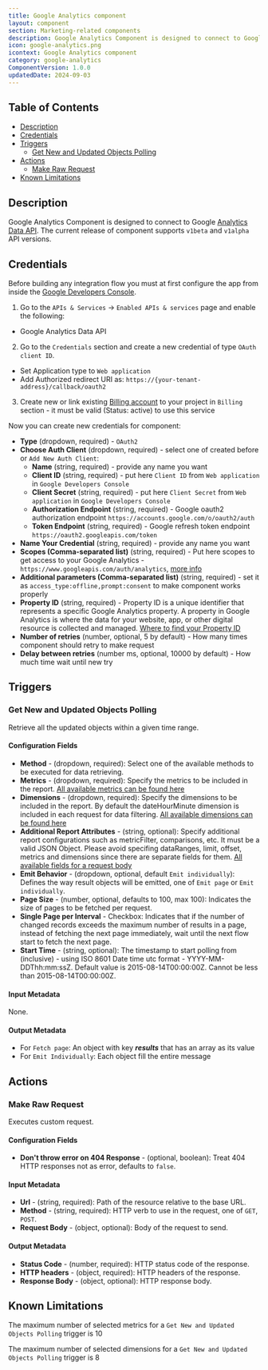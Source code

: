 ```yaml
---
title: Google Analytics component
layout: component
section: Marketing-related components 
description: Google Analytics Component is designed to connect to Google Analytics Data API.
icon: google-analytics.png
icontext: Google Analytics component
category: google-analytics
ComponentVersion: 1.0.0
updatedDate: 2024-09-03
---
```


## Table of Contents

* [Description](#description)
* [Credentials](#credentials)
* [Triggers](#triggers) 
  * [Get New and Updated Objects Polling](#get-new-and-updated-objects-polling) 
* [Actions](#actions) 
  * [Make Raw Request](#make-raw-request)
* [Known Limitations](#known-limitations)

## Description

Google Analytics Component is designed to connect to Google [Analytics Data API](https://developers.google.com/analytics/devguides/reporting/data/v1).
The current release of component supports `v1beta` and `v1alpha` API versions.

## Credentials

Before building any integration flow you must at first configure the app from inside the [Google Developers Console](https://console.cloud.google.com/).
1. Go to the `APIs & Services` -> `Enabled APIs & services` page and enable the following:
- Google Analytics Data API
2. Go to the `Credentials` section and create a new credential of type  `OAuth client ID`.
- Set Application type to `Web application`
- Add Authorized redirect URI as: `https://{your-tenant-address}/callback/oauth2`
3. Create new or link existing [Billing account](https://console.cloud.google.com/billing/) to your project in `Billing` section - it must be valid (Status: active) to use this service

Now you can create new credentials for component:
* **Type** (dropdown, required) - `OAuth2`
* **Choose Auth Client** (dropdown, required) - select one of created before or `Add New Auth Client`:
  * **Name** (string, required) - provide any name you want
  * **Client ID** (string, required) - put here `Client ID` from `Web application` in `Google Developers Console`
  * **Client Secret** (string, required) - put here `Client Secret` from `Web application` in `Google Developers Console`
  * **Authorization Endpoint** (string, required) - Google oauth2 authorization endpoint `https://accounts.google.com/o/oauth2/auth`
  * **Token Endpoint** (string, required) - Google refresh token endpoint `https://oauth2.googleapis.com/token`
* **Name Your Credential** (string, required) - provide any name you want
* **Scopes (Comma-separated list)** (string, required) - Put here scopes to get access to your Google Analytics - `https://www.googleapis.com/auth/analytics`, [more info](https://developers.google.com/identity/protocols/oauth2/scopes#analytics)
* **Additional parameters (Comma-separated list)** (string, required) - set it as `access_type:offline,prompt:consent` to make component works properly
* **Property ID** (string, required) - Property ID is a unique identifier that represents a specific Google Analytics property. A property in Google Analytics is where the data for your website, app, or other digital resource is collected and managed. [Where to find your Property ID](https://developers.google.com/analytics/devguides/reporting/data/v1/property-id#what_is_my_property_id)
* **Number of retries** (number, optional, 5 by default) - How many times component should retry to make request 
* **Delay between retries** (number ms, optional, 10000 by default) - How much time wait until new try

## Triggers 
  
### Get New and Updated Objects Polling 

Retrieve all the updated objects within a given time range.

#### Configuration Fields
* **Method** - (dropdown, required): Select one of the available methods to be executed for data retrieving.
* **Metrics** - (dropdown, required): Specify the metrics to be included in the report. [All available metrics can be found here](https://developers.google.com/analytics/devguides/reporting/data/v1/api-schema#metrics)
* **Dimensions** - (dropdown, required): Specify the dimensions to be included in the report. By default the dateHourMinute dimension is included in each request for data filtering. [All available dimensions can be found here](https://developers.google.com/analytics/devguides/reporting/data/v1/api-schema#dimensions)
* **Additional Report Attributes** - (string, optional): Specify additional report configurations such as metricFilter, comparisons, etc. It must be a valid JSON Object. Please avoid specifing dataRanges, limit, offset, metrics and dimensions since there are separate fields for them. [All available fields for a request body](https://developers.google.com/analytics/devguides/reporting/data/v1/rest/v1beta/properties/runReport#request-body)
* **Emit Behavior** - (dropdown, optional, default `Emit individually`): Defines the way result objects will be emitted, one of `Emit page` or `Emit individually`.
* **Page Size** - (number, optional, defaults to 100, max 100): Indicates the size of pages to be fetched per request.
* **Single Page per Interval** - Checkbox: Indicates that if the number of changed records exceeds the maximum number of results in a page, instead of fetching the next page immediately, wait until the next flow start to fetch the next page.
* **Start Time** - (string, optional): The timestamp to start polling from (inclusive) - using ISO 8601 Date time utc format - YYYY-MM-DDThh:mm:ssZ. Default value is 2015-08-14T00:00:00Z. Cannot be less than 2015-08-14T00:00:00Z.

#### Input Metadata

None.

#### Output Metadata

- For `Fetch page`: An object with key ***results*** that has an array as its value
- For `Emit Individually`:  Each object fill the entire message

## Actions 

### Make Raw Request 

Executes custom request.

#### Configuration Fields

* **Don't throw error on 404 Response** - (optional, boolean): Treat 404 HTTP responses not as error, defaults to `false`.

#### Input Metadata

* **Url** - (string, required): Path of the resource relative to the base URL.
* **Method** - (string, required): HTTP verb to use in the request, one of `GET`, `POST`.
* **Request Body** - (object, optional): Body of the request to send.

#### Output Metadata

* **Status Code** - (number, required): HTTP status code of the response.
* **HTTP headers** - (object, required): HTTP headers of the response.
* **Response Body** - (object, optional): HTTP response body.

## Known Limitations
The maximum number of selected metrics for a `Get New and Updated Objects Polling` trigger is 10

The maximum number of selected dimensions for a `Get New and Updated Objects Polling` trigger is 8